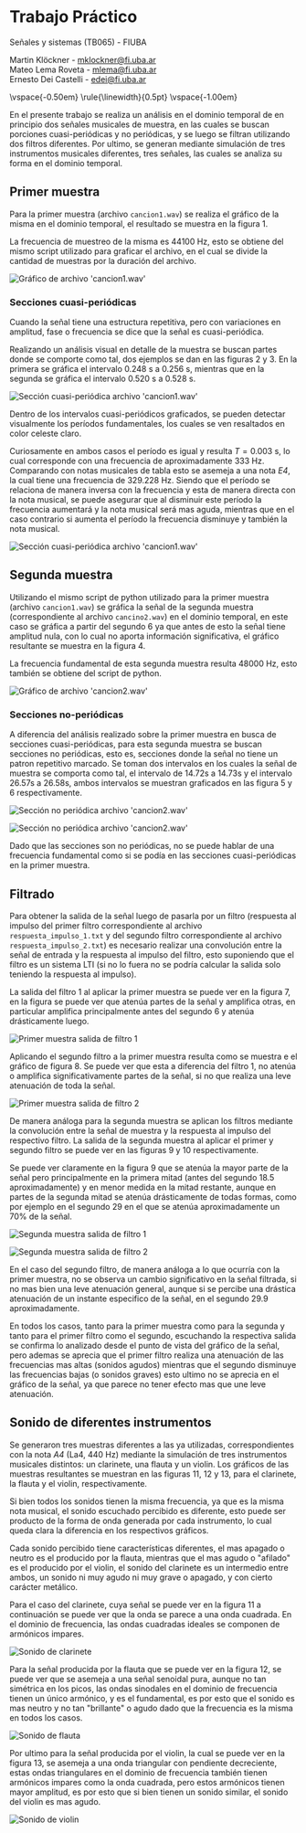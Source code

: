 # Trabajo Práctico

Señales y sistemas (TB065) - FIUBA  

Martin Klöckner      - [mklockner@fi.uba.ar](mailto:mklockner@fi.uba.ar)  
Mateo Lema Roveta    - [mlema@fi.uba.ar](mailto:mlema@fi.uba.ar)  
Ernesto Dei Castelli - [edei@fi.uba.ar](mailto:edei@fi.uba.ar)  

\vspace{-0.50em}
\rule{\linewidth}{0.5pt}
\vspace{-1.00em}

En el presente trabajo se realiza un análisis en el dominio temporal de en
principio dos señales musicales de muestra, en las cuales se buscan porciones
cuasi-periódicas y no periódicas, y se luego se filtran utilizando dos filtros
diferentes. Por ultimo, se generan mediante simulación de tres instrumentos
musicales diferentes, tres señales, las cuales se analiza su forma en el dominio
temporal.

## Primer muestra

Para la primer muestra (archivo `cancion1.wav`) se realiza el gráfico de la
misma en el dominio temporal, el resultado se muestra en la figura 1.

La frecuencia de muestreo de la misma es 44100 Hz, esto se obtiene del mismo
script utilizado para graficar el archivo, en el cual se divide la cantidad de
muestras por la duración del archivo.

![Gráfico de archivo 'cancion1.wav'](../plot/cancion1.png)

### Secciones cuasi-periódicas

Cuando la señal tiene una estructura repetitiva, pero con variaciones en
amplitud, fase o frecuencia se dice que la señal es cuasi-periódica.

Realizando un análisis visual en detalle de la muestra se buscan partes donde se
comporte como tal, dos ejemplos se dan en las figuras 2 y 3. En la primera se
gráfica el intervalo $0.248$ s a $0.256$ s, mientras que en la segunda se
gráfica el intervalo $0.520$ s a $0.528$ s.

![Sección cuasi-periódica archivo 'cancion1.wav'](../plot/cancion1_0_248s_a_0_256s.png)


Dentro de los intervalos cuasi-periódicos graficados, se pueden detectar
visualmente los períodos fundamentales, los cuales se ven resaltados en color
celeste claro.

Curiosamente en ambos casos el período es igual y resulta $T=0.003$ s,
lo cual corresponde con una frecuencia de aproximadamente $333$ Hz. Comparando
con notas musicales de tabla esto se asemeja a una nota *E4*, la cual tiene una
frecuencia de $329.228$ Hz. Siendo que el período se relaciona de manera inversa
con la frecuencia y esta de manera directa con la nota musical, se puede
asegurar que al disminuir este período la frecuencia aumentará y la nota musical
será mas aguda, mientras que en el caso contrario si aumenta el período la
frecuencia disminuye y también la nota musical.

![Sección cuasi-periódica archivo 'cancion1.wav'](../plot/cancion1_0_52s_a_0_528s.png)

## Segunda muestra

Utilizando el mismo script de python utilizado para la primer muestra (archivo
`cancion1.wav`) se gráfica la señal de la segunda muestra (correspondiente al
archivo `cancino2.wav`) en el dominio temporal, en este caso se gráfica a partir
del segundo 6 ya que antes de esto la señal tiene amplitud nula, con lo cual no
aporta información significativa, el gráfico resultante se muestra en la figura
4.

La frecuencia fundamental de esta segunda muestra resulta $48000$ Hz, esto
también se obtiene del script de python.

![Gráfico de archivo 'cancion2.wav'](../plot/cancion2_6s.png)

### Secciones no-periódicas

A diferencia del análisis realizado sobre la primer muestra en busca de
secciones cuasi-periódicas, para esta segunda muestra se buscan secciones no
periódicas, esto es, secciones donde la señal no tiene un patron repetitivo
marcado. Se toman dos intervalos en los cuales la señal de muestra se
comporta como tal, el intervalo de $14.72$s a $14.73$s y el intervalo $26.57$s a
$26.58$s, ambos intervalos se muestran graficados en las figura 5 y 6
respectivamente.

![Sección no periódica archivo 'cancion2.wav'](../plot/cancion2_14_72s_a_14_73s.png)

![Sección no periódica archivo 'cancion2.wav'](../plot/cancion2_26_57s_a_26_58s.png)

Dado que las secciones son no periódicas, no se puede hablar de una frecuencia
fundamental como si se podía en las secciones cuasi-periódicas en la primer
muestra.

## Filtrado

Para obtener la salida de la señal luego de pasarla por un filtro (respuesta al
impulso del primer filtro correspondiente al archivo `respuesta_impulso_1.txt` y
del segundo filtro correspondiente al archivo `respuesta_impulso_2.txt`) es
necesario realizar una convolución entre la señal de entrada y la respuesta al
impulso del filtro, esto suponiendo que el filtro es un sistema LTI (si no lo
fuera no se podría calcular la salida solo teniendo la respuesta al impulso).

La salida del filtro 1 al aplicar la primer muestra se puede ver en la figura 7,
en la figura se puede ver que atenúa partes de la señal y amplifica otras, en
particular amplifica principalmente antes del segundo $6$ y atenúa drásticamente
luego.

![Primer muestra salida de filtro 1](../plot/cancion1_filter1_output_compare.png)

Aplicando el segundo filtro a la primer muestra resulta como se muestra e el
gráfico de figura 8. Se puede ver que esta a diferencia del filtro 1, no atenúa
o amplifica significativamente partes de la señal, si no que realiza una leve
atenuación de toda la señal.

![Primer muestra salida de filtro 2](../plot/cancion1_filter2_output_compare.png)

De manera análoga para la segunda muestra se aplican los filtros mediante la
convolución entre la señal de muestra y la respuesta al impulso del respectivo
filtro. La salida de la segunda muestra al aplicar el primer y segundo filtro se
puede ver en las figuras 9 y 10 respectivamente.

Se puede ver claramente en la figura 9 que se atenúa la mayor parte de la señal
pero principalmente en la primera mitad (antes del segundo $18.5$
aproximadamente) y en menor medida en la mitad restante, aunque en partes de la
segunda mitad se atenúa drásticamente de todas formas, como por ejemplo en el
segundo $29$ en el que se atenúa aproximadamente un 70% de la señal.

![Segunda muestra salida de filtro 1](../plot/cancion2_6s_filter1_output_compare.png)

![Segunda muestra salida de filtro 2](../plot/cancion2_6s_filter2_output_compare.png)

En el caso del segundo filtro, de manera análoga a lo que ocurría con la primer
muestra, no se observa un cambio significativo en la señal filtrada, si no mas
bien una leve atenuación general, aunque si se percibe una drástica atenuación
de un instante especifico de la señal, en el segundo $29.9$ aproximadamente.

En todos los casos, tanto para la primer muestra como para la segunda y tanto
para el primer filtro como el segundo, escuchando la respectiva salida se
confirma lo analizado desde el punto de vista del gráfico de la señal, pero
ademas se aprecia que el primer filtro realiza una atenuación de las frecuencias
mas altas (sonidos agudos) mientras que el segundo disminuye las frecuencias
bajas (o sonidos graves) esto ultimo no se aprecia en el gráfico de la señal, ya
que parece no tener efecto mas que une leve atenuación.

## Sonido de diferentes instrumentos

Se generaron tres muestras diferentes a las ya utilizadas, correspondientes con
la nota *A4* (La4, $440$ Hz) mediante la simulación de tres instrumentos
musicales distintos: un clarinete, una flauta y un violin. Los gráficos de las
muestras resultantes se muestran en las figuras 11, 12 y 13, para el clarinete,
la flauta y el violin, respectivamente.

Si bien todos los sonidos tienen la misma frecuencia, ya que es la misma nota
musical, el sonido escuchado percibido es diferente, esto puede ser producto de
la forma de onda generada por cada instrumento, lo cual queda clara la
diferencia en los respectivos gráficos.

Cada sonido percibido tiene características diferentes, el mas apagado o neutro
es el producido por la flauta, mientras que el mas agudo o "afilado" es el
producido por el violin, el sonido del clarinete es un intermedio entre ambos,
un sonido ni muy agudo ni muy grave o apagado, y con cierto carácter metálico.

Para el caso del clarinete, cuya señal se puede ver en la figura 11 a
continuación se puede ver que la onda se parece a una onda cuadrada. En el
dominio de frecuencia, las ondas cuadradas ideales se componen de armónicos
impares.

![Sonido de clarinete](../plot/a4_clarinete.png)

Para la señal producida por la flauta que se puede ver en la figura 12, se puede
ver que se asemeja a una señal senoidal pura, aunque no tan simétrica en los
picos, las ondas sinodales en el dominio de frecuencia tienen un único armónico,
y es el fundamental, es por esto que el sonido es mas neutro y no tan
"brillante" o agudo dado que la frecuencia es la misma en todos los casos.

![Sonido de flauta](../plot/a4_flauta.png)

Por ultimo para la señal producida por el violin, la cual se puede ver en la
figura 13, se asemeja a una onda triangular con pendiente decreciente, estas
ondas triangulares en el dominio de frecuencia también tienen armónicos impares
como la onda cuadrada, pero estos armónicos tienen mayor amplitud, es por esto
que si bien tienen un sonido similar, el sonido del violin es mas agudo.

![Sonido de violin](../plot/a4_violin.png)
